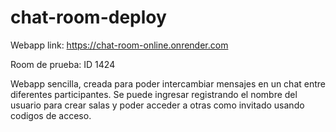 # chat-room-deploy

Webapp link: https://chat-room-online.onrender.com

Room de prueba: ID 1424

Webapp sencilla, creada para poder intercambiar mensajes en un chat entre diferentes participantes. Se puede ingresar registrando el nombre del usuario para crear salas y poder acceder a otras como invitado usando codigos de acceso.
